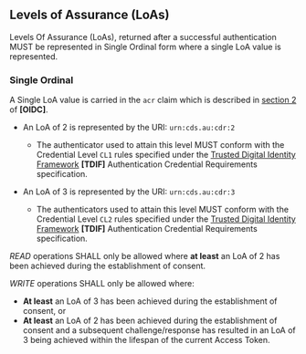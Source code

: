 <a id="levels-of-assurance-loas"></a>
## Levels of Assurance (LoAs)
Levels Of Assurance (LoAs), returned after a successful authentication MUST be represented in Single Ordinal form where a single LoA value is represented.

<a id="ordinal-loa"></a>
### Single Ordinal
A Single LoA value is carried in the `acr` claim which is described in [section 2](https://openid.net/specs/openid-connect-core-1_0.html#IDToken) of **[OIDC]**.

  - An LoA of 2 is represented by the URI: `urn:cds.au:cdr:2`
    - The authenticator used to attain this level MUST conform with the Credential Level `CL1` rules specified under the [Trusted Digital Identity Framework](https://www.dta.gov.au/our-projects/digital-identity/trusted-digital-identity-framework) **[TDIF]** Authentication Credential Requirements specification.


  - An LoA of 3 is represented by the URI: `urn:cds.au:cdr:3`
    - The authenticators used to attain this level MUST conform with the Credential Level `CL2` rules specified under the [Trusted Digital Identity Framework](https://www.dta.gov.au/our-projects/digital-identity/trusted-digital-identity-framework/framework-documents) **[TDIF]** Authentication Credential Requirements specification.

*READ* operations SHALL only be allowed where __at least__ an LoA of 2 has been achieved during the establishment of consent.

*WRITE* operations SHALL only be allowed where:

- __At least__ an LoA of 3 has been achieved during the establishment of consent, or
- __At least__ an LoA of 2 has been achieved during the establishment of consent and a subsequent challenge/response has resulted in an LoA of 3 being achieved within the lifespan of the current Access Token.
